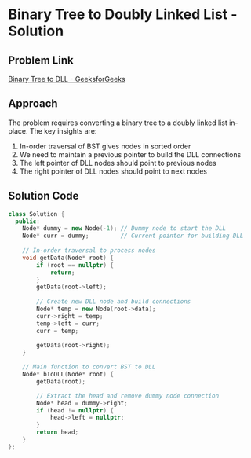 # Binary Tree to Doubly Linked List - Solution

## Problem Link
[Binary Tree to DLL - GeeksforGeeks](https://www.geeksforgeeks.org/problems/binary-tree-to-dll/1)

## Approach
The problem requires converting a binary tree to a doubly linked list in-place. The key insights are:
1. In-order traversal of BST gives nodes in sorted order
2. We need to maintain a previous pointer to build the DLL connections
3. The left pointer of DLL nodes should point to previous nodes
4. The right pointer of DLL nodes should point to next nodes

## Solution Code
```cpp
class Solution {
  public:
    Node* dummy = new Node(-1); // Dummy node to start the DLL
    Node* curr = dummy;         // Current pointer for building DLL
    
    // In-order traversal to process nodes
    void getData(Node* root) {
        if (root == nullptr) {
            return;
        }
        getData(root->left);
        
        // Create new DLL node and build connections
        Node* temp = new Node(root->data);
        curr->right = temp;
        temp->left = curr;
        curr = temp;
        
        getData(root->right);
    }

    // Main function to convert BST to DLL
    Node* bToDLL(Node* root) {
        getData(root);

        // Extract the head and remove dummy node connection
        Node* head = dummy->right;
        if (head != nullptr) {
            head->left = nullptr;
        }
        return head;
    }
};
